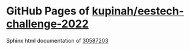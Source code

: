 GitHub Pages of [kupinah/eestech-challenge-2022](https://github.com/kupinah/eestech-challenge-2022.git)
===
Sphinx html documentation of [30587203](https://github.com/kupinah/eestech-challenge-2022/tree/30587203a9cd1d6194e0ab4d59f554808d8195fc)
